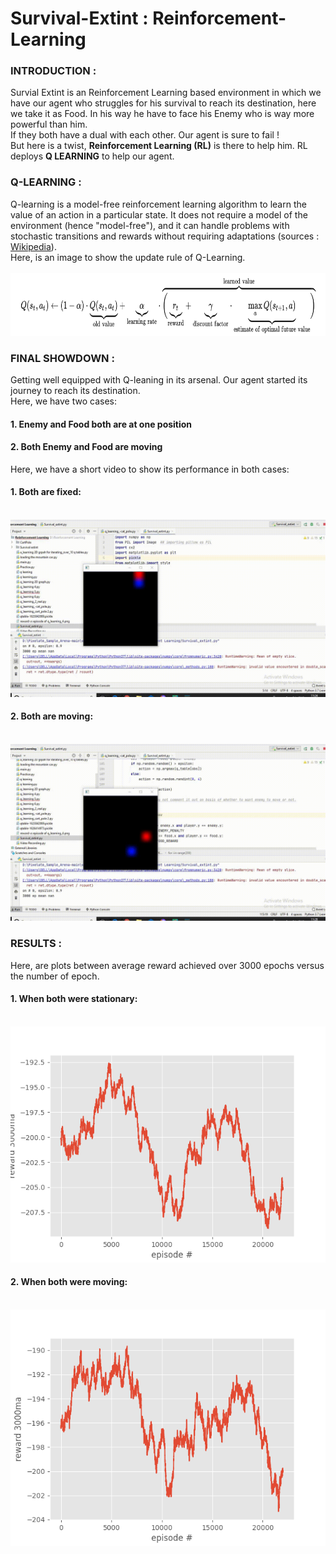 # Survival-Extint : Reinforcement-Learning
<B><h3>INTRODUCTION :</h3></B>
Survial Extint is an Reinforcement Learning based environment in which we have our agent
who struggles for his survival to reach its destination, here we take it as Food. 
In his way he have to face his Enemy who is way more powerful than him.<br> If they both have a dual with each 
other. Our agent is sure to fail !<br>
But here is a twist, <B>Reinforcement Learning (RL)</B> is there to help him. RL deploys <B>Q LEARNING</B> to help our agent. 

<B><h3>Q-LEARNING :</h3></B>
Q-learning is a model-free reinforcement learning algorithm to learn the value of an action in a particular state. It does not require a model of the environment (hence "model-free"), and it can handle problems with stochastic transitions and rewards without requiring adaptations (sources : <a href = "https://en.wikipedia.org/wiki/Q-learning">Wikipedia</a>).<br>
Here, is an image to show the update rule of Q-Learning.<br><br>
<img src="images/Q_learning.png" width = "900" height = "100"><br>
<B><h3>FINAL SHOWDOWN :</h3></B>
Getting well equipped with Q-leaning in its arsenal. Our agent started its journey to reach its destination.<br>
Here, we have two cases:<br>
<B><h4>1. Enemy and Food both are at one position</h4></B>
<B><h4>2. Both Enemy and Food are moving</h4></B>

Here, we have a short video to show its performance in both cases:
<B><h4>1. Both are fixed:</h4></B><br>
![github](https://github.com/AYUSH-ISHAN/Survival-Extinct/blob/main/live_demo/survial_extint_stop_mode.gif)

<B><h4>2. Both are moving:</h4></B><br>
![github](https://github.com/AYUSH-ISHAN/Survival-Extinct/blob/main/live_demo/survival_extint_moving_mode.gif)

<B><h3>RESULTS :</h3></B>
Here, are plots between average reward achieved over 3000 epochs versus the number of epoch.

<B><h4>1. When both were stationary:</h4></B><br>
<img src = "images/reward_vs_episode_stopping_mode.png">
<br>
<B><h4>2. When both were moving:</h4></B><br>
<img src = "images/reward_vs_episode_moving_mode.png">
